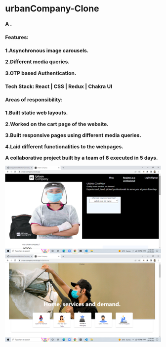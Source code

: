 # urbanCompany-Clone


<h3>A .<h3/>
<h3>Features:<h3/>
<p>1.Asynchronous image carousels. <p/>
<p>2.Different media queries. <p/>
<p>3.OTP based Authentication. <p/>
<h3>Tech Stack: React | CSS | Redux | Chakra UI <h3/>
<h3>Areas of responsibility:<h3/>
<p>1.Built static web layouts. <p/>
<p>2.Worked on the cart page of the website. <p/>
<p>3.Built responsive pages using different media queries.<p/>
<p>4.Laid different functionalities to the webpages.<p/>
<p>A collaborative project built by a team of 6 executed in 5 days. <p/>




<img src="https://github.com/sanjaysharma94/urbanCompany/blob/main/urbanclone/src/Components/images/Screenshot%20(72).png?raw=true" alt="">
  
<img src="https://github.com/sanjaysharma94/urbanCompany/blob/main/urbanclone/src/Components/images/Screenshot%20(73).png?raw=true" alt="">
<img src="" alt="">
